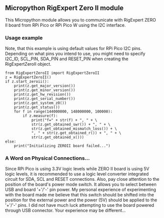 ## Micropython RigExpert Zero II module

This Micropython module allows you to communicate with RigExpert ZERO II board from RPi Pico or RPi Pico W using the I2C interface. 

### Usage example

Note, that this example is using default values for RPi Pico I2C pins. Depending on what pins you intend to use, you might need to specify I2C\_ID, SCL\_PIN, SDA\_PIN and RESET\_PIN when creating the RigExpertZeroII object.
  
    from RigExpertZeroII import RigExpertZeroII
    z = RigExpertZeroII()
    if z.start_zeroii():
        print(z.get_major_version())
        print(z.get_minor_version())
        print(z.get_hw_revision())
        print(z.get_serial_number())
        print(z.get_system_z0())
        print(z.get_status())
        for f in range(144000000, 148000000, 100000):
            if z.measure(f):
                print("f=" + str(f) + ", " + \
                str(z.get_obtained_swr()) + ", " + \
                str(z.get_obtained_mismatch_loss()) + \
                ", " + str(z.get_obtained_r()) + ", " + \
                str(z.get_obtained_x()))
    else:
        print("Initializing ZEROII board failed...") 

### A Word on Physical Connections...
Since RPi Pico is using 3.3V logic levels while ZERO II board is using 5V logic levels, it is recommended to use a logic level converter integrated circuit for SDA, SCL and RESET connections. Also, pay close attention to the position of the board's power mode switch. It allows you to select between USB and board '+'/'-' pin power. My personal experience of experimenting with the board made me believe that this switch should be shifted into the position for the external power and the power (5V) should be applied to the '+'/'-' pins. I did not have much luck attempting to use the board powered through USB connector. Your experience may be different...
